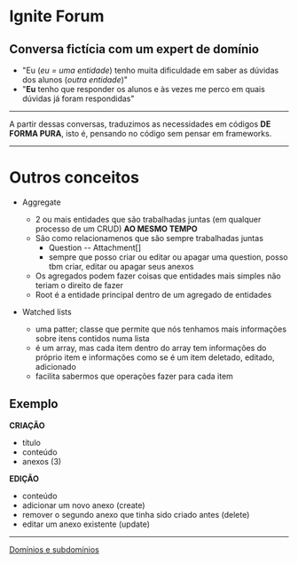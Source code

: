 # Ignite Forum

## Conversa fictícia com um expert de domínio
- "Eu (*eu = uma entidade*) tenho muita dificuldade em saber as dúvidas dos alunos (*outra entidade*)"
- "**Eu** tenho que responder os alunos e às vezes me perco em quais dúvidas já foram respondidas"

---

A partir dessas conversas, traduzimos as necessidades em códigos **DE FORMA PURA**, isto é, pensando no código sem pensar em frameworks.

---

# Outros conceitos

- Aggregate
    - 2 ou mais entidades que são trabalhadas juntas (em qualquer processo de um CRUD) **AO MESMO TEMPO**
    - São como relacionamenos que são sempre trabalhadas juntas
        - Question -- Attachment[]
        - sempre que posso criar ou editar ou apagar uma question, posso tbm criar, editar ou apagar seus anexos
    - Os agregados podem fazer coisas que entidades mais simples não teriam o direito de fazer
    - Root é a entidade principal dentro de um agregado de entidades

- Watched lists
    - uma patter; classe que permite que nós tenhamos mais informações sobre itens contidos numa lista
    - é um array, mas cada item dentro do array tem informações do próprio item e informações como se é um item deletado, editado, adicionado
    - facilita sabermos que operações fazer para cada item

## Exemplo
**CRIAÇÃO**
- título
- conteúdo
- anexos (3)

**EDIÇÃO**
- conteúdo
- adicionar um novo anexo (create)
- remover o segundo anexo que tinha sido criado antes (delete)
- editar um anexo existente (update)

---

[Domínios e subdomínios](src/domain/readme.md)
